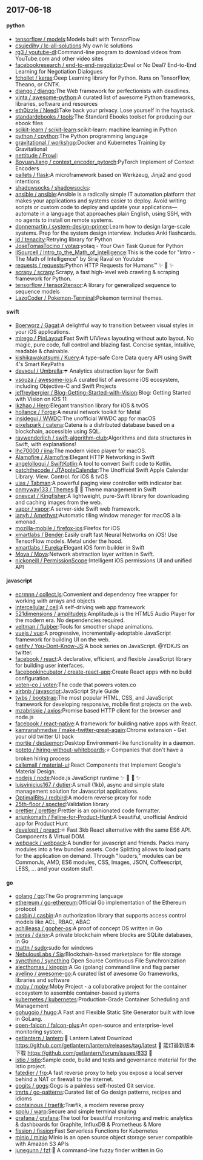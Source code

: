 ## 2017-06-18

#### python
* [tensorflow / models](https://github.com/tensorflow/models):Models built with TensorFlow
* [csujedihy / lc-all-solutions](https://github.com/csujedihy/lc-all-solutions):My own lc solutions
* [rg3 / youtube-dl](https://github.com/rg3/youtube-dl):Command-line program to download videos from YouTube.com and other video sites
* [facebookresearch / end-to-end-negotiator](https://github.com/facebookresearch/end-to-end-negotiator):Deal or No Deal? End-to-End Learning for Negotiation Dialogues
* [fchollet / keras](https://github.com/fchollet/keras):Deep Learning library for Python. Runs on TensorFlow, Theano, or CNTK.
* [django / django](https://github.com/django/django):The Web framework for perfectionists with deadlines.
* [vinta / awesome-python](https://github.com/vinta/awesome-python):A curated list of awesome Python frameworks, libraries, software and resources
* [eth0izzle / Needl](https://github.com/eth0izzle/Needl):Take back your privacy. Lose yourself in the haystack.
* [standardebooks / tools](https://github.com/standardebooks/tools):The Standard Ebooks toolset for producing our ebook files
* [scikit-learn / scikit-learn](https://github.com/scikit-learn/scikit-learn):scikit-learn: machine learning in Python
* [python / cpython](https://github.com/python/cpython):The Python programming language
* [gravitational / workshop](https://github.com/gravitational/workshop):Docker and Kubernetes Training by Gravitational
* [nettitude / Prowl](https://github.com/nettitude/Prowl):
* [BoyuanJiang / context_encoder_pytorch](https://github.com/BoyuanJiang/context_encoder_pytorch):PyTorch Implement of Context Encoders
* [pallets / flask](https://github.com/pallets/flask):A microframework based on Werkzeug, Jinja2 and good intentions
* [shadowsocks / shadowsocks](https://github.com/shadowsocks/shadowsocks):
* [ansible / ansible](https://github.com/ansible/ansible):Ansible is a radically simple IT automation platform that makes your applications and systems easier to deploy. Avoid writing scripts or custom code to deploy and update your applications— automate in a language that approaches plain English, using SSH, with no agents to install on remote systems.
* [donnemartin / system-design-primer](https://github.com/donnemartin/system-design-primer):Learn how to design large-scale systems. Prep for the system design interview. Includes Anki flashcards.
* [jd / tenacity](https://github.com/jd/tenacity):Retrying library for Python
* [JoseTomasTocino / yotaq](https://github.com/JoseTomasTocino/yotaq):yotaq - Your Own Task Queue for Python
* [llSourcell / Intro_to_the_Math_of_intelligence](https://github.com/llSourcell/Intro_to_the_Math_of_intelligence):This is the code for "Intro - The Math of Intelligence" by Siraj Raval on Youtube
* [requests / requests](https://github.com/requests/requests):Python HTTP Requests for Humans™ ✨ 🍰 ✨
* [scrapy / scrapy](https://github.com/scrapy/scrapy):Scrapy, a fast high-level web crawling & scraping framework for Python.
* [tensorflow / tensor2tensor](https://github.com/tensorflow/tensor2tensor):A library for generalized sequence to sequence models
* [LazoCoder / Pokemon-Terminal](https://github.com/LazoCoder/Pokemon-Terminal):Pokemon terminal themes.

#### swift
* [Boerworz / Gagat](https://github.com/Boerworz/Gagat):A delightful way to transition between visual styles in your iOS applications.
* [mirego / PinLayout](https://github.com/mirego/PinLayout):Fast Swift UIViews layouting without auto layout. No magic, pure code, full control and blazing fast. Concise syntax, intuitive, readable & chainable.
* [kishikawakatsumi / Kuery](https://github.com/kishikawakatsumi/Kuery):A type-safe Core Data query API using Swift 4's Smart KeyPaths
* [devxoul / Umbrella](https://github.com/devxoul/Umbrella):☂️ Analytics abstraction layer for Swift
* [vsouza / awesome-ios](https://github.com/vsouza/awesome-ios):A curated list of awesome iOS ecosystem, including Objective-C and Swift Projects
* [jeffreybergier / Blog-Getting-Started-with-Vision](https://github.com/jeffreybergier/Blog-Getting-Started-with-Vision):Blog: Getting Started with Vision on iOS 11
* [lkzhao / Hero](https://github.com/lkzhao/Hero):Elegant transition library for iOS & tvOS
* [hollance / Forge](https://github.com/hollance/Forge):A neural network toolkit for Metal
* [insidegui / WWDC](https://github.com/insidegui/WWDC):The unofficial WWDC app for macOS
* [pixelspark / catena](https://github.com/pixelspark/catena):Catena is a distributed database based on a blockchain, accessible using SQL.
* [raywenderlich / swift-algorithm-club](https://github.com/raywenderlich/swift-algorithm-club):Algorithms and data structures in Swift, with explanations!
* [lhc70000 / iina](https://github.com/lhc70000/iina):The modern video player for macOS.
* [Alamofire / Alamofire](https://github.com/Alamofire/Alamofire):Elegant HTTP Networking in Swift
* [angelolloqui / SwiftKotlin](https://github.com/angelolloqui/SwiftKotlin):A tool to convert Swift code to Kotlin.
* [patchthecode / JTAppleCalendar](https://github.com/patchthecode/JTAppleCalendar):The Unofficial Swift Apple Calendar Library. View. Control. for iOS & tvOS
* [uias / Tabman](https://github.com/uias/Tabman):A powerful paging view controller with indicator bar.
* [onmyway133 / Themes](https://github.com/onmyway133/Themes):👕 👚 Theme management in Swift
* [onevcat / Kingfisher](https://github.com/onevcat/Kingfisher):A lightweight, pure-Swift library for downloading and caching images from the web.
* [vapor / vapor](https://github.com/vapor/vapor):A server-side Swift web framework.
* [ianyh / Amethyst](https://github.com/ianyh/Amethyst):Automatic tiling window manager for macOS à la xmonad.
* [mozilla-mobile / firefox-ios](https://github.com/mozilla-mobile/firefox-ios):Firefox for iOS
* [xmartlabs / Bender](https://github.com/xmartlabs/Bender):Easily craft fast Neural Networks on iOS! Use TensorFlow models. Metal under the hood.
* [xmartlabs / Eureka](https://github.com/xmartlabs/Eureka):Elegant iOS form builder in Swift
* [Moya / Moya](https://github.com/Moya/Moya):Network abstraction layer written in Swift.
* [nickoneill / PermissionScope](https://github.com/nickoneill/PermissionScope):Intelligent iOS permissions UI and unified API

#### javascript
* [ecrmnn / collect.js](https://github.com/ecrmnn/collect.js):Convenient and dependency free wrapper for working with arrays and objects
* [intercellular / cell](https://github.com/intercellular/cell):A self-driving web app framework
* [521dimensions / amplitudejs](https://github.com/521dimensions/amplitudejs):Amplitude.js is the HTML5 Audio Player for the modern era. No dependencies required.
* [veltman / flubber](https://github.com/veltman/flubber):Tools for smoother shape animations.
* [vuejs / vue](https://github.com/vuejs/vue):A progressive, incrementally-adoptable JavaScript framework for building UI on the web.
* [getify / You-Dont-Know-JS](https://github.com/getify/You-Dont-Know-JS):A book series on JavaScript. @YDKJS on twitter.
* [facebook / react](https://github.com/facebook/react):A declarative, efficient, and flexible JavaScript library for building user interfaces.
* [facebookincubator / create-react-app](https://github.com/facebookincubator/create-react-app):Create React apps with no build configuration.
* [voten-co / voten](https://github.com/voten-co/voten):The code that powers voten.co
* [airbnb / javascript](https://github.com/airbnb/javascript):JavaScript Style Guide
* [twbs / bootstrap](https://github.com/twbs/bootstrap):The most popular HTML, CSS, and JavaScript framework for developing responsive, mobile first projects on the web.
* [mzabriskie / axios](https://github.com/mzabriskie/axios):Promise based HTTP client for the browser and node.js
* [facebook / react-native](https://github.com/facebook/react-native):A framework for building native apps with React.
* [kamranahmedse / make-twitter-great-again](https://github.com/kamranahmedse/make-twitter-great-again):Chrome extension - Get your old twitter UI back
* [mortie / dedaemon](https://github.com/mortie/dedaemon):Desktop Environment-like functionality in a daemon.
* [poteto / hiring-without-whiteboards](https://github.com/poteto/hiring-without-whiteboards):⭐️ Companies that don't have a broken hiring process
* [callemall / material-ui](https://github.com/callemall/material-ui):React Components that Implement Google's Material Design.
* [nodejs / node](https://github.com/nodejs/node):Node.js JavaScript runtime ✨ 🐢 🚀 ✨
* [luisvinicius167 / dutier](https://github.com/luisvinicius167/dutier):A small (1kb), async and simple state management solution for Javascript applications.
* [OptimalBits / redbird](https://github.com/OptimalBits/redbird):A modern reverse proxy for node
* [25th-floor / spected](https://github.com/25th-floor/spected):Validation library
* [prettier / prettier](https://github.com/prettier/prettier):Prettier is an opinionated code formatter.
* [arjunkomath / Feline-for-Product-Hunt](https://github.com/arjunkomath/Feline-for-Product-Hunt):A beautiful, unofficial Android app for Product Hunt
* [developit / preact](https://github.com/developit/preact):⚛️ Fast 3kb React alternative with the same ES6 API. Components & Virtual DOM.
* [webpack / webpack](https://github.com/webpack/webpack):A bundler for javascript and friends. Packs many modules into a few bundled assets. Code Splitting allows to load parts for the application on demand. Through "loaders," modules can be CommonJs, AMD, ES6 modules, CSS, Images, JSON, Coffeescript, LESS, ... and your custom stuff.

#### go
* [golang / go](https://github.com/golang/go):The Go programming language
* [ethereum / go-ethereum](https://github.com/ethereum/go-ethereum):Official Go implementation of the Ethereum protocol
* [casbin / casbin](https://github.com/casbin/casbin):An authorization library that supports access control models like ACL, RBAC, ABAC
* [achilleasa / gopher-os](https://github.com/achilleasa/gopher-os):A proof of concept OS written in Go
* [ivoras / daisy](https://github.com/ivoras/daisy):A private blockchain where blocks are SQLite databases, in Go
* [mattn / sudo](https://github.com/mattn/sudo):sudo for windows
* [NebulousLabs / Sia](https://github.com/NebulousLabs/Sia):Blockchain-based marketplace for file storage
* [syncthing / syncthing](https://github.com/syncthing/syncthing):Open Source Continuous File Synchronization
* [alecthomas / kingpin](https://github.com/alecthomas/kingpin):A Go (golang) command line and flag parser
* [avelino / awesome-go](https://github.com/avelino/awesome-go):A curated list of awesome Go frameworks, libraries and software
* [moby / moby](https://github.com/moby/moby):Moby Project - a collaborative project for the container ecosystem to assemble container-based systems
* [kubernetes / kubernetes](https://github.com/kubernetes/kubernetes):Production-Grade Container Scheduling and Management
* [gohugoio / hugo](https://github.com/gohugoio/hugo):A Fast and Flexible Static Site Generator built with love in GoLang.
* [open-falcon / falcon-plus](https://github.com/open-falcon/falcon-plus):An open-source and enterprise-level monitoring system.
* [getlantern / lantern](https://github.com/getlantern/lantern):🔴 Lantern Latest Download https://github.com/getlantern/lantern/releases/tag/latest 🔴 蓝灯最新版本下载 https://github.com/getlantern/forum/issues/833 🔴
* [istio / istio](https://github.com/istio/istio):Sample code, build and tests and governance material for the Istio project.
* [fatedier / frp](https://github.com/fatedier/frp):A fast reverse proxy to help you expose a local server behind a NAT or firewall to the internet.
* [gogits / gogs](https://github.com/gogits/gogs):Gogs is a painless self-hosted Git service.
* [tmrts / go-patterns](https://github.com/tmrts/go-patterns):Curated list of Go design patterns, recipes and idioms
* [containous / traefik](https://github.com/containous/traefik):Træfik, a modern reverse proxy
* [spolu / warp](https://github.com/spolu/warp):Secure and simple terminal sharing
* [grafana / grafana](https://github.com/grafana/grafana):The tool for beautiful monitoring and metric analytics & dashboards for Graphite, InfluxDB & Prometheus & More
* [fission / fission](https://github.com/fission/fission):Fast Serverless Functions for Kubernetes
* [minio / minio](https://github.com/minio/minio):Minio is an open source object storage server compatible with Amazon S3 APIs
* [junegunn / fzf](https://github.com/junegunn/fzf):🌸 A command-line fuzzy finder written in Go
